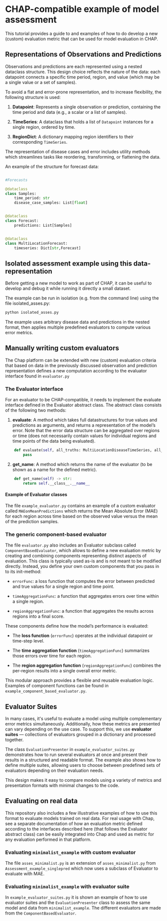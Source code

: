# CHAP-compatible example of model assessment 
This tutorial provides a guide to and examples of how to do develop a new (custom) evaluation metric that can be used for model evaluation in CHAP.


## Representations of Observations and Predictions
Observations and predictions are each represented using a nested dataclass structure. This design choice reflects the nature of the data: each datapoint connects a specific time period, region, and value (which may be a single value or a set of samples).

To avoid a flat and error-prone representation, and to increase flexibility, the following structure is used:

1. **Datapoint**: Represents a single observation or prediction, containing the time period and data (e.g., a scalar or a list of samples).

2. **TimeSeries**: A dataclass that holds a list of `Datapoint` instances for a single region, ordered by time.

3. **RegionDict**: A dictionary mapping region identifiers to their corresponding `TimeSeries`.


The representation of disease cases and error includes utility methods which streamlines tasks like reordering, transforming, or flattening the data.



An example of the structure for forecast data:
```python

#Forecasts

@dataclass
class Samples:
    time_period: str
    disease_case_samples: List[float]


@dataclass
class Forecast:
    predictions: List[Samples]


@dataclass
class MultiLocationForecast:
    timeseries: Dict[str,Forecast]
```


## Isolated assessment example using this data-representation
Before getting a new model to work as part of CHAP, it can be useful to develop and debug it while running it directly a small dataset.


The example can be run in isolation (e.g. from the command line) using the file isolated_asses.py:
```bash
python isolated_asses.py

```

The example uses arbitrary disease data and predictions in the nested format, then applies multiple predefined evaluators to compute various error metrics.



## Manually writing custom evaluators
The Chap platform can be extended with new (custom) evaluation criteria that based on data in the previously discussed observation and prediction representation defines a new computation according to the evaluator interface found in `evaluator.py`



### The Evaluator interface
For an evaluator to be CHAP-compatible, it needs to implement the evaluate interface defined in the Evaluator abstract class. The abstract class consists of the following two methods:


1. **evaluate**: A method which takes full datastructures for true values and predictions as arguments, and returns a representation of the model’s error. Note that the error data structure can be aggregated over regions or time (does not necessarily contain values for individual regions and time points of the data being evaluated).  
```python
    def evaluate(self, all_truths: MultiLocationDiseaseTimeSeries, all_forecasts: MultiLocationForecast) -> MultiLocationErrorTimeSeries:
        pass
```


2. **get_name**: A method which returns the name of the evaluator (to be shown as a name for the defined metric).

```python
    def get_name(self) -> str:
        return self.__class__.__name__
```


#### Example of Evaluator classes
The file `example_evaluator.py` contains an example of a custom evaluator called `MAEonMeanPredictions` which returns the Mean Absolute Error (MAE) for each region across time based on the observed value versus the mean of the prediction samples.


### The generic component-based evaluator
The file `evaluator.py` also includes an Evaluator subclass called `ComponentBasedEvaluator`, which allows to define a new evaluation metric by creating and combining components representing distinct aspects of evaluation. This class is typically used as-is and is not meant to be modified directly. Instead, you define your own custom components that you pass in to its init-method:

- `errorFunc`: a loss function that computes the error between predicted and true values for a single region and time point.

- `timeAggregationFunc`: a function that aggregates errors over time within a single region.

- `regionAggregationFunc`: a function that aggregates the results across regions into a final score.


These components define how the model’s performance is evaluated:

- The **loss function** (`errorFunc`) operates at the individual datapoint or time-step level.

- The **time aggregation function** (`timeAggregationFunc`) summarizes those errors over time for each region.

- The **region aggregation function** (`regionAggregationFunc`) combines the per-region results into a single overall error metric.



This modular approach provides a flexible and reusable evaluation logic. Examples of component functions can be found in `example_component_based_evaluator.py`.



## Evaluator Suites
In many cases, it's useful to evaluate a model using multiple complementary error metrics simultaneously. Additionally, how these metrics are presented can vary depending on the use case. To support this, we use **evaluator suites** — collections of evaluators grouped in a dictionary and processed together.

The class `EvaluationPresenter` in `example_evaluator_suites.py` demonstrates how to run several evaluators at once and present their results in a structured and readable format. The example also shows how to define multiple suites, allowing users to choose between predefined sets of evaluators depending on their evaluation needs.

This design makes it easy to compare models using a variety of metrics and presentation formats with minimal changes to the code.


## Evaluating on real data
This repository also includes a few illustrative examples of how to use this format to evaluate models trained on real data. For real usage with Chap, see a separate documentation of how an evaluation metric defined according to the interfaces described here (that follows the Evaluator abstract class) can be easily integrated into Chap and used as metric for any evaluation performed in that platform.


### Evaluating `minimalist_example` with custom evaluator
The file `asses_minimalist.py` is an extension of `asses_minimalist.py` from `Assessment_example_singlepred` which now uses a subclass of Evaluator to evaluate with MAE. 


### Evaluating `minimalist_example` with evaluator suite
In `example_evaluator_suites.py` it is shown an example of how to use evaluator suites and the `EvaluationPresenter` class to assess the same model and data from `minimalist_example`. The different evaluators are made from the `ComponentBasedEvaluator`.
